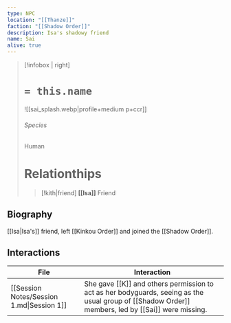 ```yaml
---
type: NPC
location: "[[Thanze]]"
faction: "[[Shadow Order]]"
description: Isa's shadowy friend
name: Sai
alive: true
---
```

> [!infobox | right]
> # `= this.name`
> ![[sai_splash.webp|profile+medium p+ccr]]
> ###### Species
> Human
> # Relationthips
> >[!kith|friend] **[[Isa]]** Friend

## Biography
[[Isa|Isa's]] friend, left [[Kinkou Order]] and joined the [[Shadow Order]].
## Interactions
<!-- QueryToSerialize: TABLE L.text as Interaction FROM "Session Notes" FLATTEN file.lists as L WHERE contains(L.text, this.name) -->
<!-- SerializedQuery: TABLE L.text as Interaction FROM "Session Notes" FLATTEN file.lists as L WHERE contains(L.text, this.name) -->

| File                                      | Interaction                                                                                                                                        |
| ----------------------------------------- | -------------------------------------------------------------------------------------------------------------------------------------------------- |
| [[Session Notes/Session 1.md\|Session 1]] | She gave [[K]] and others permission to act as her bodyguards, seeing as the usual group of [[Shadow Order]] members, led by [[Sai]] were missing. |
<!-- SerializedQuery END -->
